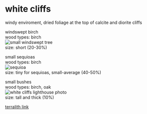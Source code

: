 
# white cliffs
  
windy enviroment, dried foliage at the top of calcite and diorite cliffs  
  
windswept birch  
wood types: birch  
![small windswept tree](https://pics.craiyon.com/2023-11-16/IeXhicepSHG7gDyu2aazww.webp)  
size: short (20-30%)  
  
small sequioas  
wood types: birch  
![sequioa](https://pics.craiyon.com/2023-11-16/TBz27cCxRdyNkr9M0dimyg.webp)  
size: tiny for sequioas, small-average (40-50%)  
  
small bushes  
wood types: birch, oak  
![white cliffs lighthouse photo](https://previews.123rf.com/images/grimb300/grimb3001903/grimb300190300031/119668785-a-windswept-tree-at-the-edge-of-the-white-cliffs-of-dover-with-a-lighthouse-in-the-background-in.jpg)  
size: tall and thick (10%)  
  

[terralith link](https://stardustlabs.miraheze.org/wiki/White_cliffs)